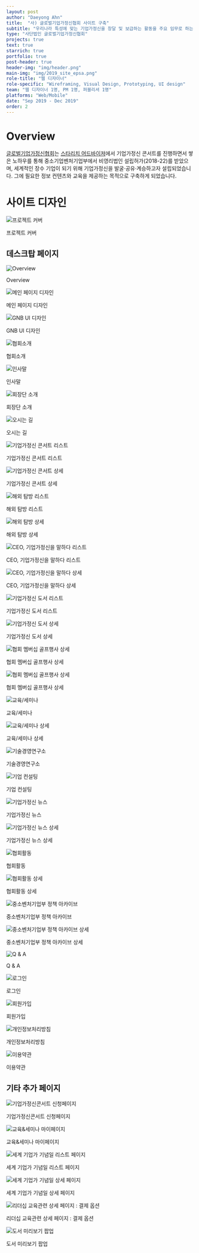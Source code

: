 ```yaml
---
layout: post
author: "Daeyong Ahn"
title:  "사) 글로벌기업가정신협회 사이트 구축"
subtitle: "우리나라 특성에 맞는 기업가정신을 창달 및 보급하는 활동을 주요 임무로 하는 비영리 기관"
type: "사단법인 글로벌기업가정신협회"
projects: true
text: true
starrich: true
portfolio: true
post-header: true
header-img: "img/header.png"
main-img: "img/2019_site_epsa.png"
role-title: "웹 디자이너"
role-specific: "Wireframing, Visual Design, Prototyping, UI design"
team: "웹 디자이너 1명, PM 1명, 퍼블리셔 1명"
platforms: "Web/Mobile"
date: "Sep 2019 - Dec 2019"
order: 2
---
```

# Overview

[글로벌기업가정신협회](http://http://www.epsa.or.kr/)는 [스타리치 어드바이져](http://www.starrich.co.kr/)에서 기업가정신 콘서트를 진행하면서 쌓은 노하우를 통해 중소기업벤처기업부에서 비영리법인 설립허가(2018-22)를 받았으며, 세계적인 장수 기업이 되기 위해 기업가정신을 발굴·공유·계승하고자 설립되었습니다. 그에 필요한 정보 컨텐츠와 교육을 제공하는 목적으로 구축하게 되었습니다.

# 사이트 디자인

![프로젝트 커버](img/cover1-20191231-epsa.png)

<figcaption>프로젝트 커버</figcaption>

## 데스크탑 페이지

![Overview](img/page2-20191231-epsa.png)

<figcaption>Overview</figcaption>

![메인 페이지 디자인](img/page3-20191231-epsa.png)

<figcaption>메인 페이지 디자인</figcaption>

![GNB UI 디자인](img/page4-20191231-epsa.png)

<figcaption>GNB UI 디자인</figcaption>

![협회소개](img/page5-20191231-epsa.png)

<figcaption>협회소개</figcaption>

![인사말](img/page6-20191231-epsa.png)

<figcaption>인사말</figcaption>

![회장단 소개](img/page7-20191231-epsa.png)

<figcaption>회장단 소개</figcaption>

![오시는 길](img/page8-20191231-epsa.png)

<figcaption>오시는 길</figcaption>

![기업가정신 콘서트 리스트](img/page9-20191231-epsa.png)

<figcaption>기업가정신 콘서트 리스트</figcaption>

![기업가정신 콘서트 상세](img/page10-20191231-epsa.png)

<figcaption>기업가정신 콘서트 상세</figcaption>

![해외 탐방 리스트](img/page11-20191231-epsa.png)

<figcaption>해외 탐방 리스트</figcaption>

![해외 탐방 상세](img/page12-20191231-epsa.png)

<figcaption>해외 탐방 상세</figcaption>

![CEO, 기업가정신을 말하다 리스트](img/page13-20191231-epsa.png)

<figcaption>CEO, 기업가정신을 말하다 리스트</figcaption>

![CEO, 기업가정신을 말하다 상세](img/page14-20191231-epsa.png)

<figcaption>CEO, 기업가정신을 말하다 상세</figcaption>

![기업가정신 도서 리스트](img/page15-20191231-epsa.png)

<figcaption>기업가정신 도서 리스트</figcaption>

![기업가정신 도서 상세](img/page16-20191231-epsa.png)

<figcaption>기업가정신 도서 상세</figcaption>

![협회 멤버십 골프행사 상세](img/page17-20191231-epsa.png)

<figcaption>협회 멤버십 골프행사 상세</figcaption>

![협회 멤버십 골프행사 상세](img/page18-20191231-epsa.png)

<figcaption>협회 멤버십 골프행사 상세</figcaption>

![교육/세미나](img/page19-20191231-epsa.png)

<figcaption>교육/세미나</figcaption>

![교육/세미나 상세](img/page20-20191231-epsa.png)

<figcaption>교육/세미나 상세</figcaption>

![기술경영연구소](img/page21-20191231-epsa.png)

<figcaption>기술경영연구소</figcaption>

![기업 컨설팅](img/page22-20191231-epsa.png)

<figcaption>기업 컨설팅</figcaption>

![기업가정신 뉴스](img/page23-20191231-epsa.png)

<figcaption>기업가정신 뉴스</figcaption>

![기업가정신 뉴스 상세](img/page24-20191231-epsa.png)

<figcaption>기업가정신 뉴스 상세</figcaption>

![협회활동](img/page25-20191231-epsa.png)

<figcaption>협회활동</figcaption>

![협회활동 상세](img/page26-20191231-epsa.png)

<figcaption>협회활동 상세</figcaption>

![중소벤처기업부 정책 아카이브](img/page27-20191231-epsa.png)

<figcaption>중소벤처기업부 정책 아카이브</figcaption>

![중소벤처기업부 정책 아카이브 상세](img/page28-20191231-epsa.png)

<figcaption>중소벤처기업부 정책 아카이브 상세</figcaption>

![Q & A](img/page29-20191231-epsa.png)

<figcaption>Q & A</figcaption>

![로그인](img/page30-20191231-epsa.png)

<figcaption>로그인</figcaption>

![회원가입](img/page31-20191231-epsa.png)

<figcaption>회원가입</figcaption>

![개인정보처리방침](img/page32-20191231-epsa.png)

<figcaption>개인정보처리방침</figcaption>

![이용약관](img/page33-20191231-epsa.png)

<figcaption>이용약관</figcaption>


## 기타 추가 페이지

![기업가정신콘서트 신청페이지](img/page34-20191231-epsa.png)

<figcaption>기업가정신콘서트 신청페이지</figcaption>

![교육&세미나 마이페이지](img/page35-20191231-epsa.png)

<figcaption>교육&세미나 마이페이지</figcaption>

![세계 기업가 기념일 리스트 페이지](img/page36-20191231-epsa.png)

<figcaption>세계 기업가 기념일 리스트 페이지</figcaption>

![세계 기업가 기념일 상세 페이지](img/page37-20191231-epsa.png)

<figcaption>세계 기업가 기념일 상세 페이지</figcaption>

![리더십 교육관련 상세 페이지 : 결제 옵션](img/page38-20191231-epsa.png)

<figcaption>리더십 교육관련 상세 페이지 : 결제 옵션</figcaption>

![도서 미리보기 팝업](img/page39-20191231-epsa.png)

<figcaption>도서 미리보기 팝업</figcaption>
